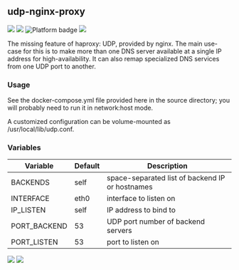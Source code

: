 ## udp-nginx-proxy
[![](https://img.shields.io/docker/v/instantlinux/udp-nginx-proxy?sort=date)](https://microbadger.com/images/instantlinux/udp-nginx-proxy "Version badge") [![](https://images.microbadger.com/badges/image/instantlinux/udp-nginx-proxy.svg)](https://microbadger.com/images/instantlinux/udp-nginx-proxy "Image badge") ![](https://img.shields.io/badge/platform-amd64%20arm64%20arm%2Fv6%20arm%2Fv7-blue "Platform badge") [![](https://img.shields.io/badge/dockerfile-latest-blue)](https://gitlab.com/instantlinux/docker-tools/-/blob/master/images/udp-nginx-proxy/Dockerfile "dockerfile")

The missing feature of haproxy: UDP, provided by nginx. The main
use-case for this is to make more than one DNS server available at a
single IP address for high-availability. It can also remap specialized
DNS services from one UDP port to another.

### Usage

See the docker-compose.yml file provided here in the source directory;
you will probably need to run it in network:host mode.

A customized configuration can be volume-mounted as /usr/local/lib/udp.conf.

### Variables

Variable | Default | Description |
-------- | ------- | ----------- |
BACKENDS | self | space-separated list of backend IP or hostnames
INTERFACE | eth0 | interface to listen on
IP_LISTEN | self | IP address to bind to
PORT_BACKEND | 53 | UDP port number of backend servers
PORT_LISTEN | 53 | port to listen on

[![](https://images.microbadger.com/badges/license/instantlinux/udp-nginx-proxy)](https://microbadger.com/images/instantlinux/udp-nginx-proxy "License badge") [![](https://img.shields.io/badge/code-nginx_org%2Fnginx-blue.svg)](http://hg.nginx.org/nginx "Code repo")
